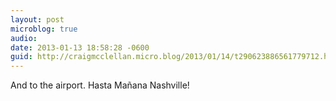 ```yaml
---
layout: post
microblog: true
audio: 
date: 2013-01-13 18:58:28 -0600
guid: http://craigmcclellan.micro.blog/2013/01/14/t290623886561779712.html
---
```

And to the airport. Hasta Mañana Nashville!
